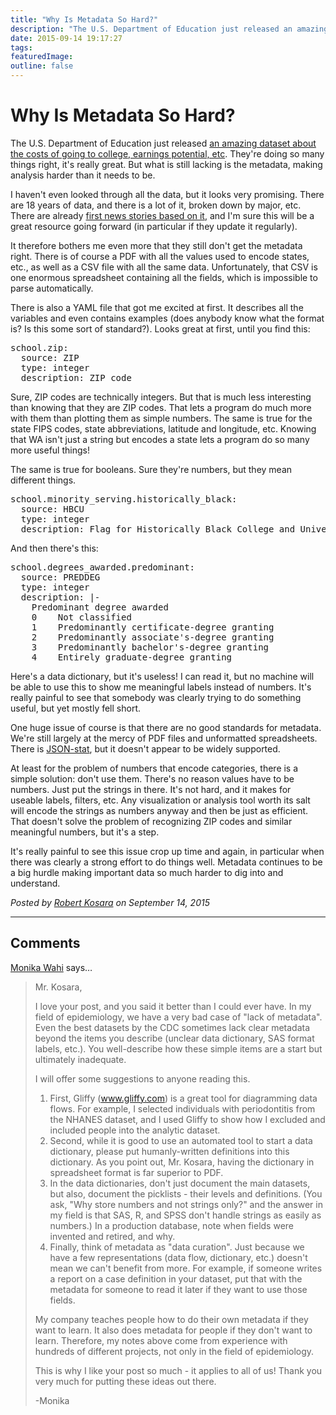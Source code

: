 ```yaml
---
title: "Why Is Metadata So Hard?"
description: "The U.S. Department of Education just released an amazing dataset about the costs of going to college, earnings potential, etc. They're doing so many things right, it's really great. But what is still lacking is the metadata, making analysis harder than it needs to be."
date: 2015-09-14 19:17:27
tags: 
featuredImage: 
outline: false
---
```


# Why Is Metadata So Hard?

The U.S. Department of Education just released <a href="https://collegescorecard.ed.gov/data/">an amazing dataset about the costs of going to college, earnings potential, etc</a>. They're doing so many things right, it's really great. But what is still lacking is the metadata, making analysis harder than it needs to be.

I haven't even looked through all the data, but it looks very promising. There are 18 years of data, and there is a lot of it, broken down by major, etc. There are already <a href="http://www.washingtonpost.com/blogs/wonkblog/wp/2015/09/14/this-chart-shows-why-parents-push-their-kids-so-hard-to-get-into-ivy-league-schools/">first news stories based on it</a>, and I'm sure this will be a great resource going forward (in particular if they update it regularly).

It therefore bothers me even more that they still don't get the metadata right. There is of course a PDF with all the values used to encode states, etc., as well as a CSV file with all the same data. Unfortunately, that CSV is one enormous spreadsheet containing all the fields, which is impossible to parse automatically.

There is also a YAML file that got me excited at first. It describes all the variables and even contains examples (does anybody know what the format is? Is this some sort of standard?). Looks great at first, until you find this:

<pre>school.zip:
  source: ZIP
  type: integer
  description: ZIP code</pre>

Sure, ZIP codes are technically integers. But that is much less interesting than knowing that they are ZIP codes. That lets a program do much more with them than plotting them as simple numbers. The same is true for the state FIPS codes, state abbreviations, latitude and longitude, etc. Knowing that WA isn't just a string but encodes a state lets a program do so many more useful things!

The same is true for booleans. Sure they're numbers, but they mean different things.

<pre>school.minority_serving.historically_black:
  source: HBCU
  type: integer
  description: Flag for Historically Black College and University</pre>

And then there's this:

<pre>school.degrees_awarded.predominant:
  source: PREDDEG
  type: integer
  description: |-
    Predominant degree awarded
    0    Not classified
    1    Predominantly certificate-degree granting
    2    Predominantly associate's-degree granting
    3    Predominantly bachelor's-degree granting
    4    Entirely graduate-degree granting</pre>

Here's a data dictionary, but it's useless! I can read it, but no machine will be able to use this to show me meaningful labels instead of numbers. It's really painful to see that somebody was clearly trying to do something useful, but yet mostly fell short.

One huge issue of course is that there are no good standards for metadata. We're still largely at the mercy of PDF files and unformatted spreadsheets. There is <a href="http://json-stat.org">JSON-stat</a>, but it doesn't appear to be widely supported.

At least for the problem of numbers that encode categories, there is a simple solution: don't use them. There's no reason values have to be numbers. Just put the strings in there. It's not hard, and it makes for useable labels, filters, etc. Any visualization or analysis tool worth its salt will encode the strings as numbers anyway and then be just as efficient. That doesn't solve the problem of recognizing ZIP codes and similar meaningful numbers, but it's a step.

It's really painful to see this issue crop up time and again, in particular when there was clearly a strong effort to do things well. Metadata continues to be a big hurdle making important data so much harder to dig into and understand.


_Posted by <a href="/about">Robert Kosara</a> on September 14, 2015_


<aside class="comments">

---
## Comments

<a href="http://www.facebook.com/1613914426" rel="nofollow noopener" target="_blank">Monika Wahi</a> says…
>	Mr. Kosara,
>	
>	I love your post, and you said it better than I could ever have. In my field of epidemiology, we have a very bad case of "lack of metadata". Even the best datasets by the CDC sometimes lack clear metadata beyond the items you describe (unclear data dictionary, SAS format labels, etc.). You well-describe how these simple items are a start but ultimately inadequate.
>	
>	I will offer some suggestions to anyone reading this.
>	 
>	1.  First, Gliffy (www.gliffy.com) is a great tool for diagramming data flows. For example, I selected individuals with periodontitis from the NHANES dataset, and I used Gliffy to show how I excluded and included people into the analytic dataset.
>	2.  Second, while it is good to use an automated tool to start a data dictionary, please put humanly-written definitions into this dictionary.  As you point out, Mr. Kosara, having the dictionary in spreadsheet format is far superior to PDF.
>	3.  In the data dictionaries, don't just document the main datasets, but also, document the picklists - their levels and definitions.  (You ask, "Why store numbers and not strings only?" and the answer in my field is that SAS, R, and SPSS don't handle strings as easily as numbers.) In a production database, note when fields were invented and retired, and why.
>	4. Finally, think of metadata as "data curation". Just because we have a few representations (data flow, dictionary, etc.) doesn't mean we can't benefit from more. For example, if someone writes a report on a case definition in your dataset, put that with the metadata for someone to read it later if they want to use those fields.
>	
>	My company teaches people how to do their own metadata if they want to learn.  It also does metadata for people if they don't want to learn. Therefore, my notes above come from experience with hundreds of different projects, not only in the field of epidemiology.  
>	
>	This is why I like your post so much - it applies to all of us! Thank you very much for putting these ideas out there.
>	
>	-Monika

</aside>

